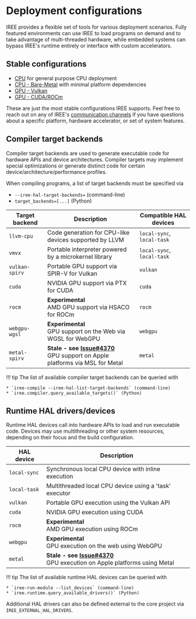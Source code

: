 # Deployment configurations

IREE provides a flexible set of tools for various deployment scenarios.
Fully featured environments can use IREE to load programs on demand and to take
advantage of multi-threaded hardware, while embedded systems can bypass IREE's
runtime entirely or interface with custom accelerators.

## Stable configurations

* [CPU](./cpu.md) for general purpose CPU deployment
* [CPU - Bare-Metal](./bare-metal.md) with minimal platform dependencies
* [GPU - Vulkan](./gpu-vulkan.md)
* [GPU - CUDA/ROCm](./gpu-cuda-rocm.md)

These are just the most stable configurations IREE supports. Feel free to reach
out on any of IREE's
[communication channels](../index.md#communication-channels) if you have
questions about a specific platform, hardware accelerator, or set of system
features.

## Compiler target backends

Compiler target backends are used to generate executable code for hardware APIs
and device architectures. Compiler targets may implement special optimizations
or generate distinct code for certain device/architecture/performance profiles.

When compiling programs, a list of target backends must be specified via

* `--iree-hal-target-backends=` (command-line)
* `target_backends=[...]` (Python)

| Target backend | Description | Compatible HAL devices |
| -------------- | ----------- | ---------------------- |
| `llvm-cpu`     | Code generation for CPU-like devices supported by LLVM | `local-sync`, `local-task` |
| `vmvx`         | Portable interpreter powered by a microkernel library | `local-sync`, `local-task` |
| `vulkan-spirv` | Portable GPU support via SPIR-V for Vulkan | `vulkan` |
| `cuda`         | NVIDIA GPU support via PTX for CUDA | `cuda` |
| `rocm`         | **Experimental** <br> AMD GPU support via HSACO for ROCm | `rocm` |
| `webgpu-wgsl`  | **Experimental** <br> GPU support on the Web via WGSL for WebGPU | `webgpu` |
| `metal-spirv`  | **Stale - see [Issue#4370](https://github.com/openxla/iree/issues/4370)** <br> GPU support on Apple platforms via MSL for Metal | `metal` |

!!! tip
    The list of available compiler target backends can be queried with

    * `iree-compile --iree-hal-list-target-backends` (command-line)
    * `iree.compiler.query_available_targets()` (Python)

## Runtime HAL drivers/devices

Runtime HAL devices call into hardware APIs to load and run executable code.
Devices may use multithreading or other system resources, depending on their
focus and the build configuration.

| HAL device   | Description |
| ------------ | ----------- |
| `local-sync` | Synchronous local CPU device with inline execution |
| `local-task` | Multithreaded local CPU device using a 'task' executor |
| `vulkan`     | Portable GPU execution using the Vulkan API |
| `cuda`       | NVIDIA GPU execution using CUDA |
| `rocm`       | **Experimental** <br> AMD GPU execution using ROCm |
| `webgpu`     | **Experimental** <br> GPU execution on the web using WebGPU |
| `metal`      | **Stale - see [Issue#4370](https://github.com/openxla/iree/issues/4370)** <br> GPU execution on Apple platforms using Metal |

!!! tip
    The list of available runtime HAL devices can be queried with

    * `iree-run-module --list_devices` (command-line)
    * `iree.runtime.query_available_drivers()` (Python)

Additional HAL drivers can also be defined external to the core project via
`IREE_EXTERNAL_HAL_DRIVERS`.
